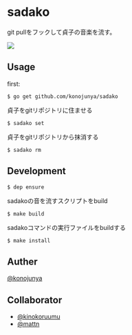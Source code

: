 # sadako

git pullをフックして貞子の音楽を流す。

![](https://raw.githubusercontent.com/konojunya/sadako-git-pull/master/media/sadako.png)

## Usage

first:

```
$ go get github.com/konojunya/sadako
```

貞子をgitリポジトリに住ませる

```
$ sadako set
```

貞子をgitリポジトリから抹消する

```
$ sadako rm
```

## Development

```
$ dep ensure
```

sadakoの音を流すスクリプトをbuild

```
$ make build
```

sadakoコマンドの実行ファイルをbuildする

```
$ make install
```

## Auther

[@konojunya](https://twitter.com/konojunya)

## Collaborator

- [@kinokoruumu](https://github.com/kinokoruumu)
- [@mattn](https://github.com/mattn)
